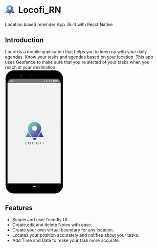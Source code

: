 <p><h1><img src="https://raw.githubusercontent.com/NihalSargaiya9/locofi_RN/master/src/images/favicon.png" width="30" style="max-width:100%;margin: 0;padding: 0;vertical-align: middle;padding-bottom: 6px;"> &nbsp;Locofi_RN&nbsp; </h1>
</p>
Location based reminder App. Built with React Native
<br>

<h2>Introduction</h2>
<p>Locofi is a mobile application that helps you to keep up with your daily agendas. Know your tasks and agendas based on your location. This app uses Geofence to make sure that you're alerted of your tasks when you reach at your destination.<br>
  <img src="https://raw.githubusercontent.com/NihalSargaiya9/locofi_RN/master/src/images/screenshots/Splash.png">
</p>

<h2>Features</h2>
<p> 
  <ul>
   <li>Simple and user friendly UI.</li>
   <li>Create,edit and delete Notes with ease.</li>
   <li>Create your own virtual boundary for any location.</li>
   <li>Locates your position accurately and notifies about your tasks.</li>
   <li>Add Time and Date to make your task more accurate.</li>  
   </ul>
</p>


